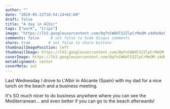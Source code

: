 ```yaml
---
author: ""
date: "2019-05-22T18:54:24+02:00"
draft: false
title: "A day in Albir"
tags: ["work", "trips"]
image: "https://lh3.googleusercontent.com/QqfnCW6Hl52ZlpCrMeOM-z4dHvNxNcVifCjufGOEEVa-MBK6WoEjap_w439bZSRu2b6oSdLMOjXdzXes79HByDtLyHe-z1JVBpEzMS7SoaqZzik-Lk_V88w4ghuipZsd4GBNHPvIhNQ=w1920-h1080"
comments: false     # set false to hide Disqus comments
share: true        # set false to share buttons
thumbnailImagePosition: left
thumbnailImage: https://lh3.googleusercontent.com/QqfnCW6Hl52ZlpCrMeOM-z4dHvNxNcVifCjufGOEEVa-MBK6WoEjap_w439bZSRu2b6oSdLMOjXdzXes79HByDtLyHe-z1JVBpEzMS7SoaqZzik-Lk_V88w4ghuipZsd4GBNHPvIhNQ=w1920-h1080
coverImage: https://lh3.googleusercontent.com/QqfnCW6Hl52ZlpCrMeOM-z4dHvNxNcVifCjufGOEEVa-MBK6WoEjap_w439bZSRu2b6oSdLMOjXdzXes79HByDtLyHe-z1JVBpEzMS7SoaqZzik-Lk_V88w4ghuipZsd4GBNHPvIhNQ=w1920-h1080
metaAlignment: center
coverMeta: out
---
```


Last Wednesday I drove to L'Albir in Alicante (Spain) with my dad for a nice lunch on the beach and a business meeting.

<!--more-->

It's SO much nicer to do business anywhere where you can see the Mediterranean... and even better if you can go to the beach afterwards!

<script src="https://cdn.jsdelivr.net/npm/publicalbum@latest/dist/pa-embed-player.min.js" async></script>
<div class="pa-embed-player" style="width:100%; height:480px; display:none;"
  data-link="https://photos.app.goo.gl/nscj8ow9aD62h5Vh6"
  data-title="8 new photos by Jorge Cortell">
  <img data-src="https://lh3.googleusercontent.com/Dqa0RZfQ_jLV8-gqKSJ3FS2XpNKxSvIpWX2L30TAJAwMRnm5tgSBJdgPlphFDNuL-3KoivHzwW9SjOCEC7aOwjtI2VzIt8rVeVcEc7l9sgEoqDqicYb3yTQ8U2qNRGnIZlj-1j5Oy0s=w1920-h1080" src="" alt="" />
  <img data-src="https://lh3.googleusercontent.com/FNhWyzxc6PfFXHuufmYmdBnMjoyMxy_pKbxrjco8qBim9H5P2-dkQu5RSU7KjaYB99EAh1f45byATbjALUd-acC6UhA4qSZ2jI2mgZrW9KJ9dTi4hao2HlaeMWCpGjkSUyyASYE2MKk=w1920-h1080" src="" alt="" />
  <img data-src="https://lh3.googleusercontent.com/4tT3b5fKgy46EvIJELiWPFw7XgfipEOvmr38Waer4ZNmVfNazNdkaXJ9zJLNVV-PsK3DB406czA2y8sboMNCOd-t83z2Ho7lXNZQUjphtVv-pWU40ofA1xSRnydhhFJms9dk7iHBkoA=w1920-h1080" src="" alt="" />
  <img data-src="https://lh3.googleusercontent.com/WVAQdyN3G-MwvncmLNDi6w88emYj6eju_3624VAWjO3v3hRKmt5UBqB5J9k8CRnFIw8IELab00nKJidFy-GCtXBtqU4Bfqdck26XFTSelK7liitpZPAjKww42aL6D6egopGzjD3EkmE=w1920-h1080" src="" alt="" />
  <img data-src="https://lh3.googleusercontent.com/e9KYQO8PSkfmfS0F10YPJTEKburdJvaBTCEBwLbxYqRZSAUWU5jZZPuW-4rj1tN0o-GO4Piu_ZQQQhWZwswvK2dhKD6sArBcjd-eTSt_ZG6FoOTLU3Gc6J4SLP6FsgYB4EIpUmEFPzY=w1920-h1080" src="" alt="" />
  <img data-src="https://lh3.googleusercontent.com/mmJiVL97p0Sj99IIYtbR4KuhBGIidPLhbDGV1qSAHZPfrexOKbkBMYpjuUiV_ePmSiOfxP7cBKqUQjQynaE_Xs8uO9vV_dq4XmcdzbEn65v7ZGVETpvBUNzI9aaTecDwlPrSVGtzxos=w1920-h1080" src="" alt="" />
  <img data-src="https://lh3.googleusercontent.com/7wOsOSYa0oXXdFdooTaTvgQDIFjAny4aQyLyizhWvIE2iaXFpMuw4UL3K2LkCa-G4fw_cimQaBHZxN4OndMQHwVfY0dIWcjV2jBLfWk1KuL9i3Tprs08IIFL9usnINeOSVymAXFEaxU=w1920-h1080" src="" alt="" />
  <img data-src="https://lh3.googleusercontent.com/HOTbGpo22GvKaAGVRtfc169HMOZ9H3VdKHlMv05topaGefoU8cKDbCL_LZprSOErs6tm1MU2hV0KPcLFnYGY5hOpnTm6mE7EB0edse71yTHFLM5hQcxI4FrD38fPGljz21NPt7y-qjs=w1920-h1080" src="" alt="" />
</div>
